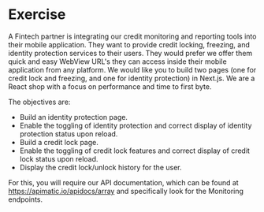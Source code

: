 # Exercise

A Fintech partner is integrating our credit monitoring and reporting tools into their mobile application.
They want to provide credit locking, freezing, and identity protection services to their users. They would prefer we offer them quick and easy WebView URL's they can access inside their mobile application from any platform.
We would like you to build two pages (one for credit lock and freezing, and one for identity protection) in Next.js. We are a React shop with a focus on performance and time to first byte.

The objectives are:
* Build an identity protection page.
* Enable the toggling of identity protection and correct display of identity protection status upon reload. 
* Build a credit lock page.
* Enable the toggling of credit lock features and correct display of credit lock status upon reload. 
* Display the credit lock/unlock history for the user. 

For this, you will require our API documentation, which can be found at https://apimatic.io/apidocs/array and specifically look for the Monitoring endpoints.
